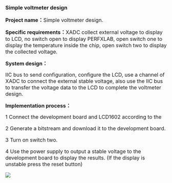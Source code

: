 ### Simple voltmeter design

**<span style="font-size:16px;">Project name：</span>**<span style="font-size:16px;">Simple voltmeter design.</span>

**<span style="font-size:16px;">Specific requirements：</span>**<span style="font-size:16px;">XADC collect external voltage to display to LCD, no switch open to display PERFXLAB, open switch one to display the temperature inside the chip, open switch two to display the collected voltage.</span>

**<span style="font-size:16px;">System design：</span>**

<span style="font-size:16px;">
IIC bus to send configuration, configure the LCD, use a channel of XADC to connect the external stable voltage, also use the IIC bus to transfer the voltage data to the LCD to complete the voltmeter design.
  
</span>

**<span style="font-size:16px;">Implementation process：</span>**

<span style="font-size:16px;">
1 Connect the development board and LCD1602 according to the

2 Generate a bitstream and download it to the development board.

3 Turn on switch two.

4 Use the power supply to output a stable voltage to the development board to display the results. (If the display is unstable press the reset button)

</span>

![](https://rvboards.org/rvboards/dasdu8syrbgvtzvhfj12f4d5/images_dir/1628068225/80.png)


